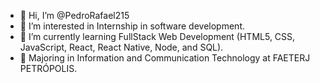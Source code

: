 - 👋 Hi, I’m @PedroRafael215
- 👀 I’m interested in Internship in software development.
- 🌱 I’m currently learning FullStack Web Development (HTML5, CSS, JavaScript, React, React Native, Node, and SQL).
- 🌱 Majoring in Information and Communication Technology at FAETERJ PETRÓPOLIS. 

<!---
PedroRafael215/PedroRafael215 is a ✨ special ✨ repository because its `README.md` (this file) appears on your GitHub profile.
You can click the Preview link to take a look at your changes.
--->
